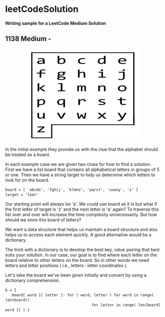 # leetCodeSolution
#### Writing sample for a LeetCode Medium Solution 

## 1138 Medium - 

<p align="center">
<img width="375" height="300" src="images/azboard.png">
</p>

In the initial example they provide us with the clue that the alphabet should
be treated as a board.

In each example case we are given two clues for how to find a solution. First
we have a list board that contains all alphabetical letters in groups of 5 or
one. Then we have a string target to help us determine which letters to look
for on the board. 

```
board = [ 'abcde', 'fghij', 'klmno', 'pqrst', 'uvwxy', 'z' ]
target = 'leet'

```

Our starting point will always be 'a'. We could use board as it is but what if
the first letter of target is 'z' and the next letter is 'a' again? To traverse
this list over and over will increase the time complexity unnecessarily. But
how should we store this board of letters? 

We want a data structure that helps us maintain a board structure and also
helps us to access each element quickly. A good alternative would be a
dictionary. 

The trick with a dictionary is to develop the best key, value pairing that best
suits your solution. In our case, our goal is to find where each letter on the
board relative to other letters on the board. So in other words we need letters
and letter positions ( i.e., letters : letter coordinates ). 

Let's take the board we've been given initially and convert by using a
dictionary comprehension. 
```
b = { 
   board[ word ][ letter ]: for ( word, letter ) for word in range( len(board))
                                       for letter in range( len(board[ word ]) ) }
```
